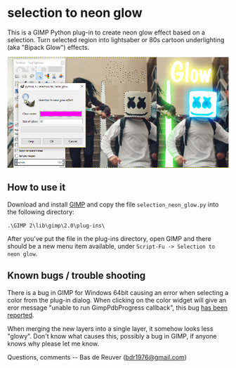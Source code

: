 selection to neon glow
======================

This is a GIMP Python plug-in to create neon glow effect based on a selection.
Turn selected region into lightsaber or 80s cartoon underlighting (aka "Bipack
Glow") effects.

![Selection to neon glow effect](/preview.png?raw=true "preview")

How to use it
-------------
Download and install [GIMP](https://www.gimp.org/) and copy the file
`selection_neon_glow.py` into the following directory:

	.\GIMP 2\lib\gimp\2.0\plug-ins\

After you've put the file in the plug-ins directory, open GIMP and there
should be a new menu item available, under `Script-Fu -> Selection to neon glow`.

Known bugs / trouble shooting
-----------------------------
There is a bug in GIMP for Windows 64bit causing an error when selecting a color
from the plug-in dialog. When clicking on the color widget will give an eror message
"unable to run GimpPdbProgress callback", this bug [has been reported](https://bugzilla.gnome.org/show_bug.cgi?id=795999).

When merging the new layers into a single layer, it somehow looks less "glowy".
Don't know what causes this, possibly a bug in GIMP, if anyone knows why please let me know.

Questions, comments -- Bas de Reuver (bdr1976@gmail.com)
